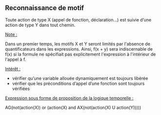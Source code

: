 ## Reconnaissance de motif

Toute action de type X (appel de fonction, déclaration…) est suivie d’une action de type Y dans tout chemin.

<u>Note :</u>

Dans un premier temps, les motifs X et Y seront limités par l'absence de quantificateurs dans les expressions.
Ainsi, f(x + y) sera indiscernable de f(x) si la formule ne spécifiait pas explicitement l'expression à l'intérieur de
l'appel à f.

<u>Intérêt :</u>

* vérifier qu’une variable allouée dynamiquement est toujours libérée
* vérifier que les préconditions d’appel d’une fonction sont toujours vérifiées

<u>Expression sous forme de proposition de la logique temporelle :</u>

AG(not(action(X)) or (action(X) and AX(not(action(X) U action(Y))))) 